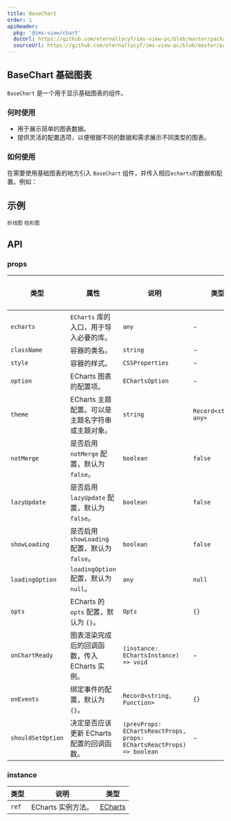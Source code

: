 ```yaml
---
title: BaseChart
order: 1
apiHeader:
  pkg: '@ims-view/chart'
  docUrl: https://github.com/eternallycyf/ims-view-pc/blob/master/packages/chart/src/BaseChart/index.md
  sourceUrl: https://github.com/eternallycyf/ims-view-pc/blob/master/packages/chart/src/BaseChart/index.tsx
---
```


## BaseChart 基础图表

`BaseChart` 是一个用于显示基础图表的组件。

### 何时使用

- 用于展示简单的图表数据。
- 提供灵活的配置选项，以便根据不同的数据和需求展示不同类型的图表。

### 如何使用

在需要使用基础图表的地方引入 `BaseChart` 组件，并传入相应`echarts`的数据和配置。例如：

## 示例

<code src="./demo/demo1.tsx">折线图</code>
<code src="./demo/demo2.tsx">柱形图</code>

## API

### props

| 类型              | 属性                                             | 说明                                                                  | 类型                  | 默认值 |
| ----------------- | ------------------------------------------------ | --------------------------------------------------------------------- | --------------------- | ------ |
| `echarts`         | `ECharts` 库的入口，用于导入必要的库。           | `any`                                                                 | -                     |
| `className`       | 容器的类名。                                     | `string`                                                              | -                     |
| `style`           | 容器的样式。                                     | `CSSProperties`                                                       | -                     |
| `option`          | ECharts 图表的配置项。                           | `EChartsOption`                                                       | -                     |
| `theme`           | ECharts 主题配置。可以是主题名字符串或主题对象。 | `string`                                                              | `Record<string, any>` | -      |
| `notMerge`        | 是否启用 `notMerge` 配置，默认为 `false`。       | `boolean`                                                             | `false`               |
| `lazyUpdate`      | 是否启用 `lazyUpdate` 配置，默认为 `false`。     | `boolean`                                                             | `false`               |
| `showLoading`     | 是否启用 `showLoading` 配置，默认为 `false`。    | `boolean`                                                             | `false`               |
| `loadingOption`   | `loadingOption` 配置，默认为 `null`。            | `any`                                                                 | `null`                |
| `opts`            | ECharts 的 `opts` 配置，默认为 `{}`。            | `Opts`                                                                | `{}`                  |
| `onChartReady`    | 图表渲染完成后的回调函数，传入 ECharts 实例。    | `(instance: EChartsInstance) => void`                                 | -                     |
| `onEvents`        | 绑定事件的配置，默认为 `{}`。                    | `Record<string, Function>`                                            | `{}`                  |
| `shouldSetOption` | 决定是否应该更新 ECharts 配置的回调函数。        | `(prevProps: EChartsReactProps, props: EChartsReactProps) => boolean` | -                     |

### instance

| 类型  | 说明               | 类型                                                                                                                                      |
| ----- | ------------------ | ----------------------------------------------------------------------------------------------------------------------------------------- |
| `ref` | ECharts 实例方法。 | [ECharts](https://github.com/DefinitelyTyped/DefinitelyTyped/blob/64545609abb98e4a40dfd4399eb854b910da5594/types/echarts/index.d.ts#L177) |
